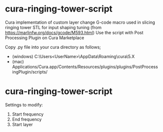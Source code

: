 # cura-ringing-tower-script
Cura implementation of custom layer change G-code macro used in slicing ringing tower STL for input shaping tuning (from https://marlinfw.org/docs/gcode/M593.html)
Use the script with Post Processing Plugin on Cura Marketplace

Copy .py file into your cura directory as follows;

* (windows) C:\Users\<UserName>\AppData\Roaming\cura\5.X
* (mac) Applications/Cura.app/Contents/Resources/plugins/plugins/PostProcessingPlugin/scripts/

# cura-ringing-tower-script

Settings to modify:
1. Start frequency
2. End frequency
3. Start layer
